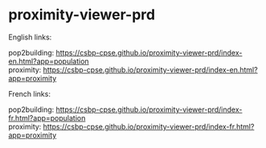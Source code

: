 # proximity-viewer-prd

English links: 

   pop2building: https://csbp-cpse.github.io/proximity-viewer-prd/index-en.html?app=population<br>
   proximity: https://csbp-cpse.github.io/proximity-viewer-prd/index-en.html?app=proximity

French links: 

   pop2building: https://csbp-cpse.github.io/proximity-viewer-prd/index-fr.html?app=population<br>
   proximity: https://csbp-cpse.github.io/proximity-viewer-prd/index-fr.html?app=proximity
